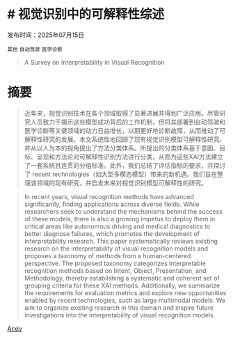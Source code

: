 # # 视觉识别中的可解释性综述

发布时间：2025年07月15日

`其他` `自动驾驶` `医学诊断`

> A Survey on Interpretability in Visual Recognition

# 摘要

> 近年来，视觉识别技术在各个领域取得了显著进展并得到广泛应用。尽管研究人员致力于揭示这些模型成功背后的工作机制，但将其部署到自动驾驶和医学诊断等关键领域的动力日益增长，以期更好地诊断故障，从而推动了可解释性研究的发展。本文系统性地回顾了现有视觉识别模型可解释性研究，并从以人为本的视角提出了方法分类体系。所提出的分类体系基于意图、目标、呈现和方法论对可解释性识别方法进行分类，从而为这些XAI方法建立了一套系统且连贯的分组标准。此外，我们总结了评估指标的要求，并探讨了 recent technologies（如大型多模态模型）带来的新机遇。我们旨在整理该领域的现有研究，并启发未来对视觉识别模型可解释性的研究。

> In recent years, visual recognition methods have advanced significantly, finding applications across diverse fields. While researchers seek to understand the mechanisms behind the success of these models, there is also a growing impetus to deploy them in critical areas like autonomous driving and medical diagnostics to better diagnose failures, which promotes the development of interpretability research. This paper systematically reviews existing research on the interpretability of visual recognition models and proposes a taxonomy of methods from a human-centered perspective. The proposed taxonomy categorizes interpretable recognition methods based on Intent, Object, Presentation, and Methodology, thereby establishing a systematic and coherent set of grouping criteria for these XAI methods. Additionally, we summarize the requirements for evaluation metrics and explore new opportunities enabled by recent technologies, such as large multimodal models. We aim to organize existing research in this domain and inspire future investigations into the interpretability of visual recognition models.

[Arxiv](https://arxiv.org/abs/2507.11099)